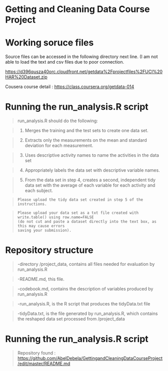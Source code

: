 Getting and Cleaning Data Course Project
=====================================
Working soruce files
=====================================

Source files can be accessed in the following directory next line. (I am not able to load the text and csv files due to poor connection. 

https://d396qusza40orc.cloudfront.net/getdata%2Fprojectfiles%2FUCI%20HAR%20Dataset.zip

Cousera course detail : https://class.coursera.org/getdata-014

Running the run_analysis.R script
=====================================
> run_analysis.R should do the following:
   
>   1)  Merges the training and the test sets to create one data set.
 
>   2)  Extracts only the measurements on the mean and standard deviation for each measurement. 
 
>   3)  Uses descriptive activity names to name the activities in the data set
 
>   4)  Appropriately labels the data set with descriptive variable names. 
   
>   5)  From the data set in step 4, creates a second, independent tidy data set with the average
>       of each variable for each activity and each subject.

>     Please upload the tidy data set created in step 5 of the instructions. 

>     Please upload your data set as a txt file created with write.table() using row.name=FALSE 
>     (do not cut and paste a dataset directly into the text box, as this may cause errors 
>     saving your submission).

Repository structure
====================
> -directory /project_data, contains all files needed for evaluation by run_analysis.R

> -README.md, this file.

> -codebook.md, contains the description of variables produced by run_analysis.R

> -run_analysis.R, is the R script that produces the tidyData.txt file 

> -tidyData.txt, is the file generated by run_analysis.R, which contains the reshaped data set processed from /project_data

Running the run_analysis.R script
===============================

> Repository found : https://github.com/AbelDebela/GettingandCleaningDataCourseProject/edit/master/README.md


